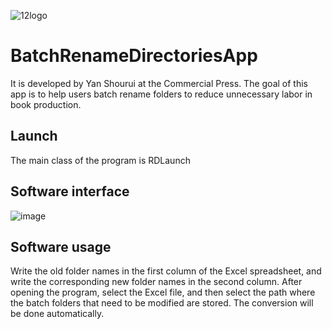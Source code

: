 ![12logo](https://github.com/YanShourui/BatchRenameDirectoriesApp/assets/67742938/81be3180-174d-4735-93fe-8b695545470f)

# BatchRenameDirectoriesApp

It is developed by Yan Shourui at the Commercial Press. The goal of this app is to help users batch rename folders to reduce unnecessary labor in book production.

## Launch
The main class of the program is RDLaunch
## Software interface
![image](https://github.com/YanShourui/BatchRenameDirectoriesApp/assets/67742938/c47369d5-4c5e-429c-b924-c9df4dd0457e)
## Software usage
Write the old folder names in the first column of the Excel spreadsheet, and write the corresponding new folder names in the second column.
After opening the program, select the Excel file, and then select the path where the batch folders that need to be modified are stored. The conversion will be done automatically.


